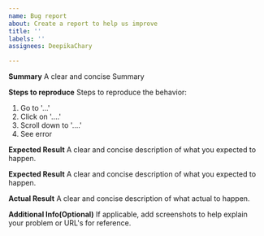 ```yaml
---
name: Bug report
about: Create a report to help us improve
title: ''
labels: ''
assignees: DeepikaChary

---
```


**Summary**
A clear and concise Summary

**Steps to reproduce**
Steps to reproduce the behavior:
1. Go to '...'
2. Click on '....'
3. Scroll down to '....'
4. See error

**Expected Result**
A clear and concise description of what you expected to happen.

**Expected Result**
A clear and concise description of what you expected to happen.

**Actual Result**
A clear and concise description of what actual to happen.

**Additional Info(Optional)**
If applicable, add screenshots to help explain your problem or URL's for reference.
